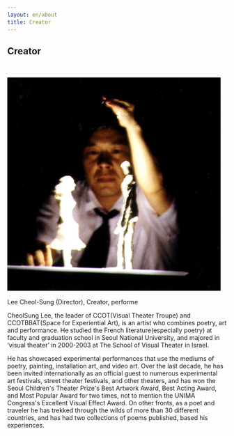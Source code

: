 ```yaml
---
layout: en/about
title: Creator
---
```


## Creator

&nbsp;

![Director Lee Cheol-Sung](/assets/images/flower/chol.jpg)

Lee Cheol-Sung (Director), Creator, performe

CheolSung Lee, the leader of CCOT(Visual Theater Troupe) and CCOTBBAT(Space for Experiential Art), is an artist who combines poetry, art and performance.
He studied the French literature(especially poetry) at faculty and graduation school in Seoul National University, and majored in ‘visual theater’ in 2000-2003 at The School of Visual Theater in Israel.

He has showcased experimental performances that use the mediums of poetry, painting, installation art, and video art. Over the last decade, he has been invited internationally as an official guest to numerous experimental art festivals, street theater festivals, and other theaters, and has won the Seoul Children's Theater Prize's Best Artwork Award, Best Acting Award, and Most Popular Award for two times, not to mention the UNIMA Congress's Excellent Visual Effect Award. 
On other fronts, as a poet and traveler he has trekked through the wilds of more than 30 different countries, and has had two collections of poems published, based his experiences.

